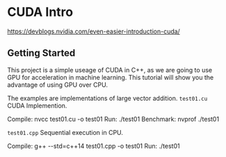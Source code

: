 # CUDA Intro

https://devblogs.nvidia.com/even-easier-introduction-cuda/

## Getting Started

This project is a simple useage of CUDA in C++, as we are going to use GPU for acceleration in machine learning. This tutorial will show you the advantage of using GPU over CPU. 

The examples are implementations of large vector addition.
```test01.cu``` CUDA Implemention.

Compile:   nvcc test01.cu -o test01
Run:       ./test01
Benchmark: nvprof ./test01


```test01.cpp```  Sequential execution in CPU. 

Compile:   g++ --std=c++14 test01.cpp -o test01 
Run:       ./test01

